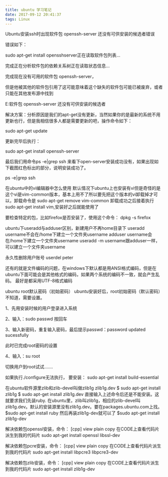 ```yaml
---
title: ubuntu 学习笔记
date: 2017-09-12 20:41:37
tags: Linux
---
```


Ubuntu安装ssh时出现软件包 openssh-server 还没有可供安装的候选者错误

错误如下：

sudo apt-get install opensshserver正在读取软件包列表...

完成正在分析软件包的依赖关系树正在读取状态信息...

完成现在没有可用的软件包 openssh-server，

但是他被其他的软件包引用了这可能意味着这个缺失的软件包可能已被废弃，或者只能在其他发布源中找到

E:软件包 openssh-server 还没有可供安装的候选者

解决方案：分析原因是我们的apt-get没有更新，当然如果你的是最新的系统不用更新也行，但是我相信很多人都是需要更新的吧，操作命令如下：

sudo apt-get update

更新完毕后执行：

sudo apt-get install openssh-server

最后我们用命令ps -e|grep ssh 来看下open-server安装成功没有，如果出现如下截图红色标出的部分，说明安装成功了。

ps -e|grep ssh


在ubuntu中的vi编辑器中怎么使用
默认情况下ubuntu上也安装有vi但是奇怪的是这个vi是vim-common版本，基本上用不了所以要先把这个版本的vi卸载掉才可以，卸载命令是
sudo apt-get remove vim-common
卸载成功之后接着执行 sudo apt-get install vim,安装好之后就能使用了


要检查特定的包，比如firefox是否安装了，使用这个命令：
dpkg -s firefox

ubuntu下useradd与adduser区别，新建用户不再home目录下
useradd username不会在/home下建立一个文件夹username
adduser username会在/home下建立一个文件夹username
useradd -m username跟adduser一样，可以建立一个文件夹username

永久性删除用户账号
userdel peter


还有的就是文件编码的问题，在windows下默认都是用ANSI格式编码，但是在ubuntu下面可能会是其他格式的编码，如果两个系统的编码不一致，就会产生乱码。
最好是都采用UTF-8格式编码


ubuntu root默认密码（初始密码）
ubuntu安装好后，root初始密码（默认密码）不知道，需要设置。

1、先用安装时候的用户登录进入系统

2、输入：sudo passwd  按回车

3、输入新密码，重复输入密码，最后提示passwd：password updated sucessfully

此时已完成root密码的设置

4、输入：su root

切换用户到root试试.......




如果执行./configure无法执行，
要安装：
sudo apt-get install build-essential


在ubuntu软件源里zlib和zlib-devel叫做zlib1g zlib1g.dev
        $ sudo apt-get install zlib1g
        $ sudo apt-get install zlib1g.dev
       直接输入上述命令后还是不能安装。这就要求我们先装ruby.
       在ubuntu里，zlib叫zlib1g，相应的zlib-devel叫zlib1g.dev。默认的安装源里没有zlib1g.dev。要在packages.ubuntu.com上找。
       $sudo apt-get install ruby
       然后再装zlib1g-dev就可以了
       $sudo apt-get install zlib1g-dev
	   


解决依赖包openssl安装，命令：
[cpp] view plain copy 在CODE上查看代码片派生到我的代码片
sudo apt-get install openssl libssl-dev  

解决依赖包pcre安装，命令：
[cpp] view plain copy 在CODE上查看代码片派生到我的代码片
sudo apt-get install libpcre3 libpcre3-dev  

解决依赖包zlib安装，命令：
[cpp] view plain copy 在CODE上查看代码片派生到我的代码片
sudo apt-get install zlib1g-dev  
